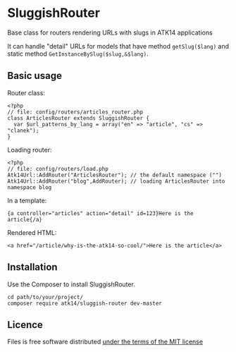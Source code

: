 SluggishRouter
==============

Base class for routers rendering URLs with slugs in ATK14 applications

It can handle "detail" URLs for models that have method ```getSlug($lang)``` and static method ```GetInstanceBySlug($slug,&$lang)```.

Basic usage
-----------

Router class:

    <?php
    // file: config/routers/articles_router.php
    class ArticlesRouter extends SluggishRouter {
      var $url_patterns_by_lang = array("en" => "article", "cs" => "clanek");
    }                                                                            

Loading router:

    <?php
    // file: config/routers/load.php
    Atk14Url::AddRouter("ArticlesRouter"); // the default namespace ("")
    Atk14Url::AddRouter("blog",AddRouter); // loading ArticlesRouter into namespace blog

In a template:

    {a controller="articles" action="detail" id=123}Here is the article{/a} 

Rendered HTML:

    <a href="/article/why-is-the-atk14-so-cool/">Here is the article</a>


Installation
------------

Use the Composer to install SluggishRouter.

    cd path/to/your/project/
    composer require atk14/sluggish-router dev-master

Licence
-------

Files is free software distributed [under the terms of the MIT license](http://www.opensource.org/licenses/mit-license)
